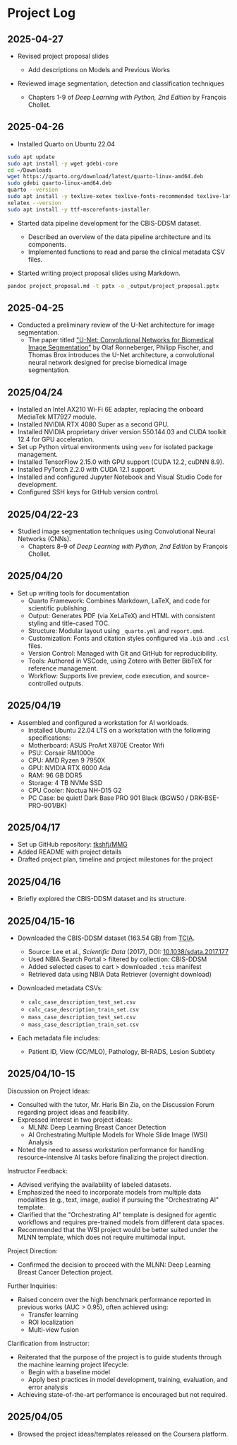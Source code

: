 # Project Log

## 2025-04-27

- Revised project proposal slides
  - Add descriptions on Models and Previous Works

- Reviewed image segmentation, detection and classification techniques
  - Chapters 1-9 of *Deep Learning with Python, 2nd Edition* by François Chollet.

## 2025-04-26

- Installed Quarto on Ubuntu 22.04
```sh
sudo apt update
sudo apt install -y wget gdebi-core
cd ~/Downloads
wget https://quarto.org/download/latest/quarto-linux-amd64.deb
sudo gdebi quarto-linux-amd64.deb
quarto --version
sudo apt install -y texlive-xetex texlive-fonts-recommended texlive-latex-extra
xelatex --version
sudo apt install -y ttf-mscorefonts-installer
```

- Started data pipeline development for the CBIS-DDSM dataset.
  - Described an overview of the data pipeline architecture and its components.
  - Implemented functions to read and parse the clinical metadata CSV files.

- Started writing project proposal slides using Markdown.
```sh
pandoc project_proposal.md -t pptx -o _output/project_proposal.pptx
```

## 2025-04-25

- Conducted a preliminary review of the U-Net architecture for image segmentation.
  - The paper titled ["U-Net: Convolutional Networks for Biomedical Image Segmentation”](https://arxiv.org/abs/1505.04597) by Olaf Ronneberger, Philipp Fischer, and Thomas Brox introduces the U-Net architecture, a convolutional neural network designed for precise biomedical image segmentation.

## 2025/04/24

- Installed an Intel AX210 Wi-Fi 6E adapter, replacing the onboard MediaTek MT7927 module.
- Installed NVIDIA RTX 4080 Super as a second GPU.  
- Installed NVIDIA proprietary driver version 550.144.03 and CUDA toolkit 12.4 for GPU acceleration.  
- Set up Python virtual environments using `venv` for isolated package management.  
- Installed TensorFlow 2.15.0 with GPU support (CUDA 12.2, cuDNN 8.9).  
- Installed PyTorch 2.2.0 with CUDA 12.1 support.  
- Installed and configured Jupyter Notebook and Visual Studio Code for development.  
- Configured SSH keys for GitHub version control.

## 2025/04/22-23

- Studied image segmentation techniques using Convolutional Neural Networks (CNNs).
  - Chapters 8–9 of *Deep Learning with Python, 2nd Edition* by François Chollet.

## 2025/04/20

- Set up writing tools for documentation
  - Quarto Framework: Combines Markdown, LaTeX, and code for scientific publishing.  
  - Output: Generates PDF (via XeLaTeX) and HTML with consistent styling and title-cased TOC.  
  - Structure: Modular layout using `_quarto.yml` and `report.qmd`.  
  - Customization: Fonts and citation styles configured via `.bib` and `.csl` files.  
  - Version Control: Managed with Git and GitHub for reproducibility.  
  - Tools: Authored in VSCode, using Zotero with Better BibTeX for reference management.  
  - Workflow: Supports live preview, code execution, and source-controlled outputs.

## 2025/04/19

- Assembled and configured a workstation for AI workloads.
  - Installed Ubuntu 22.04 LTS on a workstation with the following specifications:
  - Motherboard: ASUS ProArt X870E Creator Wifi
  - PSU: Corsair RM1000e
  - CPU: AMD Ryzen 9 7950X
  - GPU: NVIDIA RTX 6000 Ada
  - RAM: 96 GB DDR5
  - Storage: 4 TB NVMe SSD
  - CPU Cooler: Noctua NH-D15 G2
  - PC Case: be quiet! Dark Base PRO 901 Black (BGW50 / DRK-BSE-PRO-901/BK)

## 2025/04/17

- Set up GitHub repository: [tkshfj/MMG](https://github.com/tkshfj/MMG)  
- Added README with project details
- Drafted project plan, timeline and project milestones for the project

## 2025/04/16

- Briefly explored the CBIS-DDSM dataset and its structure.

## 2025/04/15-16

- Downloaded the CBIS-DDSM dataset (163.54 GB) from [TCIA](https://www.cancerimagingarchive.net/collection/cbis-ddsm/).  
  - Source: Lee et al., *Scientific Data* (2017), DOI: [10.1038/sdata.2017.177](https://doi.org/10.1038/sdata.2017.177)
  - Used NBIA Search Portal > filtered by collection: CBIS-DDSM
  - Added selected cases to cart > downloaded `.tcia` manifest
  - Retrieved data using NBIA Data Retriever (overnight download)

- Downloaded metadata CSVs:  
  - `calc_case_description_test_set.csv`  
  - `calc_case_description_train_set.csv`  
  - `mass_case_description_test_set.csv`  
  - `mass_case_description_train_set.csv`

- Each metadata file includes:  
  - Patient ID, View (CC/MLO), Pathology, BI-RADS, Lesion Subtlety

## 2025/04/10-15

Discussion on Project Ideas:
- Consulted with the tutor, Mr. Haris Bin Zia, on the Discussion Forum regarding project ideas and feasibility.
- Expressed interest in two project ideas:
  - MLNN: Deep Learning Breast Cancer Detection
  - AI Orchestrating Multiple Models for Whole Slide Image (WSI) Analysis
- Noted the need to assess workstation performance for handling resource-intensive AI tasks before finalizing the project direction.

Instructor Feedback:
- Advised verifying the availability of labeled datasets.
- Emphasized the need to incorporate models from multiple data modalities (e.g., text, image, audio) if pursuing the "Orchestrating AI" template.
- Clarified that the "Orchestrating AI" template is designed for agentic workflows and requires pre-trained models from different data spaces.
- Recommended that the WSI project would be better suited under the MLNN template, which does not require multimodal input.

Project Direction:
- Confirmed the decision to proceed with the MLNN: Deep Learning Breast Cancer Detection project.

Further Inquiries:
- Raised concern over the high benchmark performance reported in previous works (AUC > 0.95), often achieved using:
  - Transfer learning  
  - ROI localization  
  - Multi-view fusion

Clarification from Instructor:
- Reiterated that the purpose of the project is to guide students through the machine learning project lifecycle:
  - Begin with a baseline model  
  - Apply best practices in model development, training, evaluation, and error analysis  
- Achieving state-of-the-art performance is encouraged but not required.

## 2025/04/05

- Browsed the project ideas/templates released on the Coursera platform.